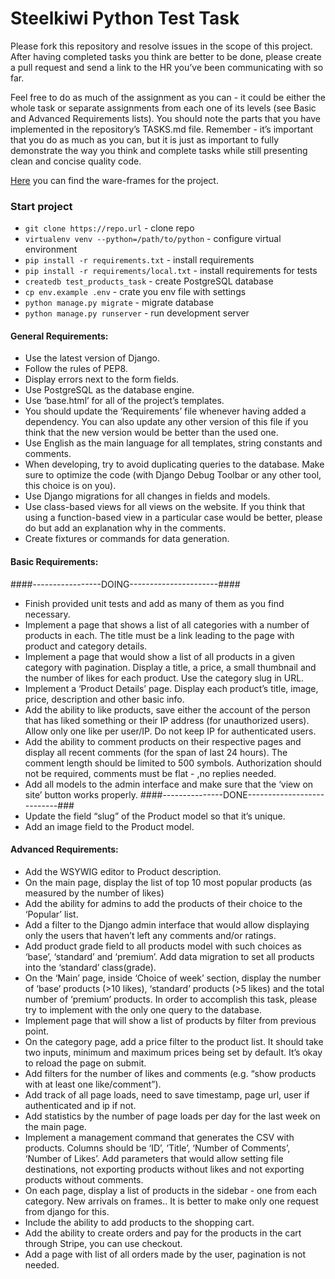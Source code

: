 # Steelkiwi Python Test Task


Please fork this repository and resolve issues in the scope of this project. After having completed tasks you think are better to be done, please create a pull request and send a link to the HR you’ve been communicating with so far.

Feel free to do as much of the assignment as you can - it could be either the whole task or separate assignments from each one of its levels (see Basic and Advanced Requirements lists). You should note the parts that you have implemented in the repository’s TASKS.md file. Remember - it’s important that you do as much as you can, but it is just as important to fully demonstrate the way you think and complete tasks while still presenting clean and concise quality code.

[Here](http://zaxwai.axshare.com/#g=1&p=main_page) you can find the ware-frames for the project.


### Start project
* `git clone https://repo.url` - clone repo
* `virtualenv venv --python=/path/to/python` - configure virtual environment
* `pip install -r requirements.txt` - install requirements
* `pip install -r requirements/local.txt` - install requirements for tests
* `createdb test_products_task` - create PostgreSQL database
* `cp env.example .env` - crate you env file with settings
* `python manage.py migrate` - migrate database
* `python manage.py runserver` - run development server


#### General Requirements:
* Use the latest version of Django.
* Follow the rules of PEP8.
* Display errors next to the form fields.
* Use PostgreSQL as the database engine.
* Use ‘base.html’ for all of the project’s templates.
* You should update the ‘Requirements’ file whenever having added a dependency. You can also update any other version of this file if you think that the new version would be better than the used one. 
* Use English as the main language for all templates, string constants and comments. 
* When developing, try to avoid duplicating queries to the database. Make sure to optimize the code (with Django Debug Toolbar or any other tool, this choice is on you). 
* Use Django migrations for all changes in fields and models. 
* Use class-based views for all views on the website. If you think that using a function-based view in a particular case would be better, please do but add an explanation why in the comments. 
* Create fixtures or commands for data generation.

#### Basic Requirements:
####-----------------DOING----------------------####
* Finish provided unit tests and add as many of them as you find necessary. 
* Implement a page that shows a list of all categories with a number of products in each. The title must be a link leading to the page with product and category details. 
* Implement a page that would show a list of all products in a given category with pagination. Display a title, a price, a small thumbnail and the number of likes for each product. Use the category slug in URL. 
* Implement a ‘Product Details’ page. Display each product’s title, image, price, description and other basic info. 
* Add the ability to like products, save either the account of the person that has liked something or their IP address (for unauthorized users). Allow only one like per user/IP. Do not keep IP for authenticated users.
* Add the ability to comment products on their respective pages and display all recent comments (for the span of last 24 hours). The comment length should be limited to 500 symbols. Authorization should not be required, comments must be flat - ,no replies needed. 
* Add all models to the admin interface and make sure that the ‘view on site’ button works properly.
####---------------DONE---------------------------###
* Update the field “slug” of the Product model so that it’s unique. 
* Add an image field to the Product model.






#### Advanced Requirements:
* Add the WSYWIG editor to Product description. 
* On the main page, display the list of top 10 most popular products (as measured by the number of likes)
* Add the ability for admins to add the products of their choice to the ‘Popular’ list. 
* Add a filter to the Django admin interface that would allow displaying only the users that haven’t left any comments and/or ratings. 
* Add product grade field to all products model with such choices as ‘base’, ‘standard’ and ‘premium’. Add data migration to set all products into the ‘standard’ class(grade).  
* On the ‘Main’ page, inside ‘Choice of week’ section, display the number of ‘base’ products (>10 likes), ‘standard’ products (>5 likes) and the total number of ‘premium’ products. In order to accomplish this task, please try to implement with the only one query to the database. 
* Implement page that will show a list of products by filter from previous point.
* On the category page, add a price filter to the product list. It should take two inputs, minimum and maximum prices being set by default. It’s okay to reload the page on submit. 
* Add filters for the number of likes and comments (e.g. “show products with at least one like/comment”).
* Add track of all page loads, need to save timestamp, page url,  user if authenticated and ip if not.
* Add statistics by the number of page loads per day for the last week on the main page. 
* Implement a management command that generates the CSV with products. Columns should be ‘ID’, ‘Title’, ‘Number of Comments’, ‘Number of Likes’. Add parameters that would allow setting file destinations, not exporting products without likes and not exporting products without comments. 
* On each page, display a list of products in the sidebar - one from each category. New arrivals on frames.. It is better to make only one request from django for this.
* Include the ability to add products to the shopping cart. 
* Add the ability to create orders and pay for the products in the cart through Stripe, you can use checkout. 
* Add a page with list of all orders made by the user, pagination is not needed.

